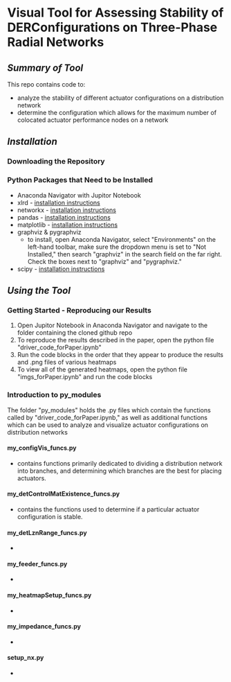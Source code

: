 # **Visual Tool for Assessing Stability of DERConfigurations on Three-Phase Radial Networks**
## *Summary of Tool*
This repo contains code to:
* analyze the stability of different actuator configurations on a distribution network
* determine the configuration which allows for the maximum number of colocated actuator performance nodes on a network
## *Installation*
### Downloading the Repository
### Python Packages that Need to be Installed
* Anaconda Navigator with Jupitor Notebook 
* xlrd - [installation instructions](https://xlrd.readthedocs.io/en/latest/installation.html)
* networkx - [installation instructions](https://networkx.org/documentation/stable/install.html)
* pandas - [installation instructions](https://pypi.org/project/pandas/)
* matplotlib - [installation instructions](https://pypi.org/project/matplotlib/)
* graphviz & pygraphviz
  * to install, open Anaconda Navigator, select "Environments" on the left-hand toolbar, make sure the dropdown menu is set to "Not Installed," then search "graphviz" in the search field on the far right. Check the boxes next to "graphviz" and "pygraphviz."
* scipy - [installation instructions](https://pypi.org/project/scipy/)
## *Using the Tool*
### Getting Started - Reproducing our Results
1. Open Jupitor Notebook in Anaconda Navigator and navigate to the folder containing the cloned github repo
2. To reproduce the results described in the paper, open the python file "driver_code_forPaper.ipynb"
3. Run the code blocks in the order that they appear to produce the results and .png files of various heatmaps
4. To view all of the generated heatmaps, open the python file "imgs_forPaper.ipynb" and run the code blocks
### Introduction to py_modules
The folder "py_modules" holds the .py files which contain the functions called by "driver_code_forPaper.ipynb," as well as additional functions which can be used to analyze and visualize actuator configurations on distribution networks
#### my_configVis_funcs.py
* contains functions primarily dedicated to dividing a distribution network into branches, and determining which branches are the best for placing actuators.
#### my_detControlMatExistence_funcs.py
* contains the functions used to determine if a particular actuator configuration is stable.
#### my_detLznRange_funcs.py
*
#### my_feeder_funcs.py
*
#### my_heatmapSetup_funcs.py
*
#### my_impedance_funcs.py 
*
#### setup_nx.py
*
